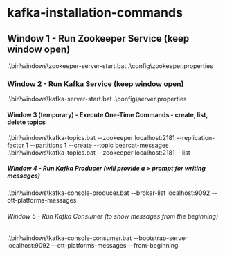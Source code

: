 # kafka-installation-commands

## Window 1 - Run Zookeeper Service  (keep window open)

.\bin\windows\zookeeper-server-start.bat .\config\zookeeper.properties

### Window 2 - Run Kafka Service (keep window open)

.\bin\windows\kafka-server-start.bat .\config\server.properties

#### Window 3 (temporary) - Execute One-Time Commands - create, list, delete topics 

.\bin\windows\kafka-topics.bat --zookeeper localhost:2181 --replication-factor 1 --partitions 1 --create --topic bearcat-messages
.\bin\windows\kafka-topics.bat --zookeeper localhost:2181 --list

##### Window 4 - Run Kafka Producer (will provide a > prompt for writing messages)

.\bin\windows\kafka-console-producer.bat --broker-list localhost:9092 --ott-platforms-messages

###### Window 5 - Run Kafka Consumer (to show messages from the beginning)

.\bin\windows\kafka-console-consumer.bat --bootstrap-server localhost:9092 --ott-platforms-messages --from-beginning
